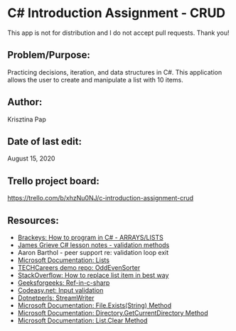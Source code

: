 # C# Introduction Assignment - CRUD

This app is not for distribution and I do not accept pull requests. Thank you!

## Problem/Purpose: 
Practicing decisions, iteration, and data structures in C#.
This application allows the user to create and manipulate a list with 10 items.

## Author:
Krisztina Pap

## Date of last edit: 
August 15, 2020

## Trello project board:
https://trello.com/b/xhzNu0NJ/c-introduction-assignment-crud

## Resources:
- [Brackeys: How to program in C# - ARRAYS/LISTS](https://www.youtube.com/watch?reload=9&v=RQ0JHMGiobo&feature=youtu.be)
- [James Grieve C# lesson notes - validation methods](https://github.com/TECHCareers-by-Manpower/OddEvenSorter/blob/0e9c9e590a22d1059ed1bd75c440007d485606ac/Program.cs)
- Aaron Barthol - peer support re: validation loop exit
- [Microsoft Documentation: Lists](https://docs.microsoft.com/en-us/dotnet/api/system.collections.generic.list-1.sort?view=netcore-3.1)
- [TECHCareers demo repo: OddEvenSorter](https://github.com/TECHCareers-by-Manpower/OddEvenSorter/blob/0e9c9e590a22d1059ed1bd75c440007d485606ac/Program.cs)
- [StackOverflow: How to replace list item in best way](https://stackoverflow.com/questions/17188966/how-to-replace-list-item-in-best-way)
- [Geeksforgeeks: Ref-in-c-sharp](https://www.geeksforgeeks.org/ref-in-c-sharp/)
- [Codeasy.net: Input validation](https://codeasy.net/lesson/input_validation)
- [Dotnetperls: StreamWriter](https://www.dotnetperls.com/streamwriter)
- [Microsoft Documentation: File.Exists(String) Method](https://docs.microsoft.com/en-us/dotnet/api/system.io.file.exists?view=netcore-3.1)
- [Microsoft Documentation: Directory.GetCurrentDirectory Method](https://docs.microsoft.com/en-us/dotnet/api/system.io.directory.getcurrentdirectory?view=netcore-3.1)
- [Microsoft Documentation: List<T>.Clear Method](https://docs.microsoft.com/en-us/dotnet/api/system.collections.generic.list-1.clear?view=netcore-3.1)